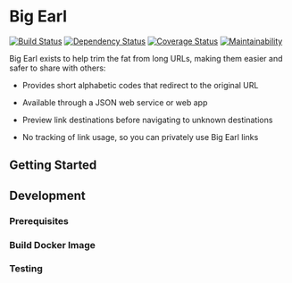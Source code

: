 # Big Earl

[![Build Status](https://travis-ci.org/micahlee/big-earl.svg?branch=master)](https://travis-ci.org/micahlee/big-earl)
[![Dependency Status](https://beta.gemnasium.com/badges/github.com/micahlee/big-earl.svg)](https://beta.gemnasium.com/projects/github.com/micahlee/big-earl)
[![Coverage Status](https://coveralls.io/repos/github/micahlee/big-earl/badge.svg?branch=master)](https://coveralls.io/github/micahlee/big-earl?branch=master)
[![Maintainability](https://api.codeclimate.com/v1/badges/15be40bda380df25f471/maintainability)](https://codeclimate.com/github/micahlee/big-earl/maintainability)


Big Earl exists to help trim the fat from long URLs, making them easier and safer to share with others:

* Provides short alphabetic codes that redirect to the original URL

* Available through a JSON web service or web app

* Preview link destinations before navigating to unknown destinations

* No tracking of link usage, so you can privately use Big Earl links

## Getting Started

## Development

### Prerequisites

### Build Docker Image

### Testing
